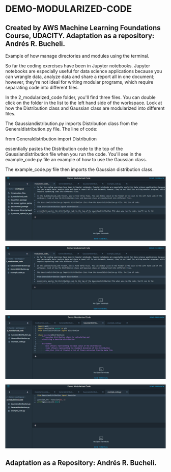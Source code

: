 # DEMO-MODULARIZED-CODE

## Created by AWS Machine Learning Foundations Course, UDACITY. Adaptation as a repository: Andrés R. Bucheli.

Example of how manage directories and modules using the terminal.


So far the coding exercises have been in Jupyter notebooks. Jupyter notebooks are especially useful for data science applications because you can wrangle data, analyze data and 
share a report all in one document; however, they're not ideal for writing modular programs, which require separating code into different files.

In the 2_modularized_code folder, you'll find three files. You can double click on the folder in the list to the left hand side of the workspace. Look at how the Distribution
class and Gaussian class are modularized into different files. 

The Gaussiandistribution.py imports Distribution class from the Generaldistribution.py file. The line of code:

from Generaldistribution import Distribution

essentially pastes the Distribution code to the top of the Gaussiandistribution file when you run the code. You'll see in the example_code.py file an example of how to use the
Gaussian class.

The example_code.py file then imports the Gaussian distribution class. 

![image1](https://raw.githubusercontent.com/ARBUCHELI/DEMO-MODULARIZED-CODE/master/Sin%20t%C3%ADtulo1.jpg)


![image2](https://raw.githubusercontent.com/ARBUCHELI/DEMO-MODULARIZED-CODE/master/Sin%20t%C3%ADtulo2.jpg)

![image3](https://raw.githubusercontent.com/ARBUCHELI/DEMO-MODULARIZED-CODE/master/Sin%20t%C3%ADtulo3.jpg)

![image4](https://raw.githubusercontent.com/ARBUCHELI/DEMO-MODULARIZED-CODE/master/Sin%20t%C3%ADtulo4.jpg)


## Adaptation as a Repository: Andrés R. Bucheli.
